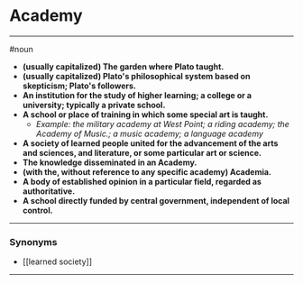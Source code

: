# Academy
---
#noun
- **(usually capitalized) The garden where Plato taught.**
- **(usually capitalized) Plato's philosophical system based on skepticism; Plato's followers.**
- **An institution for the study of higher learning; a college or a university; typically a private school.**
- **A school or place of training in which some special art is taught.**
	- _Example: the military academy at West Point; a riding academy; the Academy of Music.; a music academy; a language academy_
- **A society of learned people united for the advancement of the arts and sciences, and literature, or some particular art or science.**
- **The knowledge disseminated in an Academy.**
- **(with the, without reference to any specific academy) Academia.**
- **A body of established opinion in a particular field, regarded as authoritative.**
- **A school directly funded by central government, independent of local control.**
---
### Synonyms
- [[learned society]]
---
